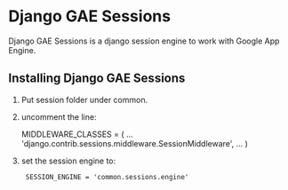 Django GAE Sessions
===================

Django GAE Sessions is a django session engine to work with
Google App Engine.

Installing Django GAE Sessions
------------------------------

1. Put session folder under common.
2. uncomment the line:
        
      MIDDLEWARE_CLASSES = (
      ...
      'django.contrib.sessions.middleware.SessionMiddleware',
      ...
      )
        
3. set the session engine to:
        
        SESSION_ENGINE = 'common.sessions.engine'
        